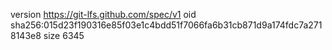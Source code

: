 version https://git-lfs.github.com/spec/v1
oid sha256:015d23f190316e85f03e1c4bdd51f7066fa6b31cb871d9a174fdc7a2718143e8
size 6345

